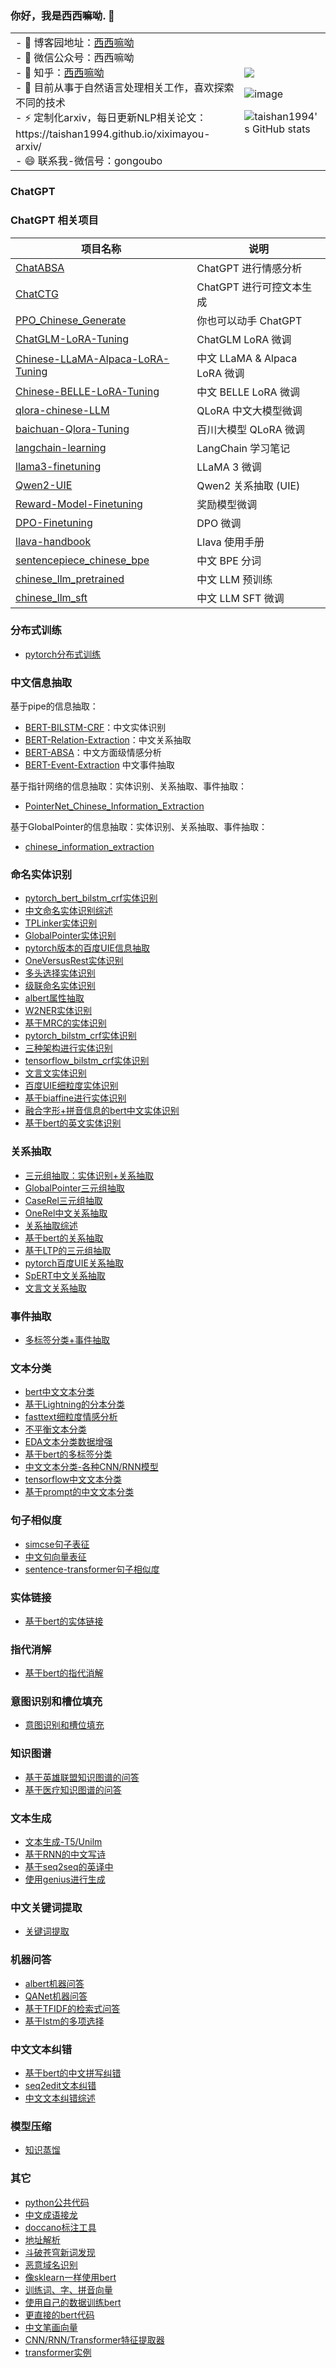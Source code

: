 <!--
### Hi there 👋
**taishan1994/taishan1994** is a ✨ _special_ ✨ repository because its `README.md` (this file) appears on your GitHub profile.

Here are some ideas to get you started:

- 🔭 I’m currently working on ...
- 🌱 I’m currently learning ...
- 👯 I’m looking to collaborate on ...
- 🤔 I’m looking for help with ...
- 💬 Ask me about ...
- 📫 How to reach me: ...
- 😄 Pronouns: ...
- ⚡ Fun fact: ...
-->

### 你好，我是西西嘛呦. 👋
<table>
<tr>
<td>
- 🌱 博客园地址：<a href="https://www.cnblogs.com/xiximayou/">西西嘛呦</a><br>
- 👯 微信公众号：西西嘛呦<br>
- 🔭 知乎：<a href="https://www.zhihu.com/people/gong-ou-bo">西西嘛呦</a><br>
- 🤔 目前从事于自然语言处理相关工作，喜欢探索不同的技术<br>
- ⚡ 定制化arxiv，每日更新NLP相关论文：https://taishan1994.github.io/xiximayou-arxiv/<br>
- 😄 联系我-微信号：gongoubo<br>
</td>
<td>

![](https://komarev.com/ghpvc/?username=taishan1994&color=ff69b4&style=for-the-badge)
  
  ![image](https://user-images.githubusercontent.com/27845149/185775092-dff60fa2-ce4a-469b-96a7-fc2dd9f8cb33.png)
  
  ![taishan1994's GitHub stats](https://github-readme-stats.vercel.app/api?username=taishan1994&show_icons=true&theme=aura)
</td>
</tr>
</table>

<!--
<strong>Check out my work below!</strong>
<br><br>
<a href="https://github.com/taishan1994">
  <img src="https://badges.pufler.dev/visits/taishan1994/taishan1994?style=flat-square&color=black&logo=github">
</a>
<a href="https://github.com/taishan1994">
  <img src="https://badges.pufler.dev/years/taishan1994?style=flat-square&color=black&logo=github">
</a>
<a href="https://github.com/taishan1994?tab=repositories">
  <img src="https://badges.pufler.dev/repos/taishan1994?style=flat-square&color=black&logo=github">
</a>
<a href="https://github.com/taishan1994">

  <img src="https://badges.pufler.dev/commits/monthly/taishan1994?style=flat-square&color=black&logo=github">
</a>
<br><br>
-->

<!--
<img src="https://github-readme-stats.vercel.app/api?username=taishan1994&show_icons=true&hide_border=true">
-->
### ChatGPT
<!--
- [ChatGPT进行情感分析](https://github.com/taishan1994/ChatABSA)
- [ChatGPT进行可控文本生成](https://github.com/taishan1994/ChatCTG)
- [你也可以动手ChatGPT](https://github.com/taishan1994/PPO_Chinese_Generate) 
- [ChatGLM-LoRA-Tuning](https://github.com/taishan1994/ChatGLM-LoRA-Tuning)
- [Chinese-LLaMA-Alpaca-LoRA-Tuning](https://github.com/taishan1994/Chinese-LLaMA-Alpaca-LoRA-Tuning)
- [Chinese-BELLE-LoRA-Tuning](https://github.com/taishan1994/Chinese-BELLE-LoRA-Tuning)
- [qlora-chinese-LLM](https://github.com/taishan1994/qlora-chinese-LLM)
- [baichuan-Qlora-Tuning](https://github.com/taishan1994/baichuan-Qlora-Tuning)
- [langchain-learning](https://github.com/taishan1994/langchain-learning)
- [llama3-finetuning](https://github.com/taishan1994/Llama3-Finetuning)
- [Qwen2-UIE](https://github.com/taishan1994/Qwen2-UIE)
- [Reward-Model-Finetuning](https://github.com/taishan1994/Reward-Model-Finetuning)
- [DPO-Finetuning](https://github.com/taishan1994/DPO-Finetuning)
- [llava-handbook](https://github.com/taishan1994/llava-handbook)
  
以下三个是一个系列：怎么让英文大语言模型支持中文
- [sentencepiece_chinese_bpe](https://github.com/taishan1994/sentencepiece_chinese_bpe)
- [chinese_llm_pretrained](https://github.com/taishan1994/chinese_llm_pretrained)
- [chinese_llm_sft](https://github.com/taishan1994/chinese_llm_sft)

### 图神经网络

- [异构图神经网络](https://github.com/taishan1994/pytorch_HAN)
- [DGL中文文档](https://github.com/taishan1994/DGL_Chinese_Manual)
- [图注意力神经网络](https://github.com/taishan1994/pytorch_gat)
-->

### ChatGPT 相关项目

| 项目名称 | 说明 |
|----------|------|
| [ChatABSA](https://github.com/taishan1994/ChatABSA) | ChatGPT 进行情感分析 |
| [ChatCTG](https://github.com/taishan1994/ChatCTG) | ChatGPT 进行可控文本生成 |
| [PPO_Chinese_Generate](https://github.com/taishan1994/PPO_Chinese_Generate) | 你也可以动手 ChatGPT |
| [ChatGLM-LoRA-Tuning](https://github.com/taishan1994/ChatGLM-LoRA-Tuning) | ChatGLM LoRA 微调 |
| [Chinese-LLaMA-Alpaca-LoRA-Tuning](https://github.com/taishan1994/Chinese-LLaMA-Alpaca-LoRA-Tuning) | 中文 LLaMA & Alpaca LoRA 微调 |
| [Chinese-BELLE-LoRA-Tuning](https://github.com/taishan1994/Chinese-BELLE-LoRA-Tuning) | 中文 BELLE LoRA 微调 |
| [qlora-chinese-LLM](https://github.com/taishan1994/qlora-chinese-LLM) | QLoRA 中文大模型微调 |
| [baichuan-Qlora-Tuning](https://github.com/taishan1994/baichuan-Qlora-Tuning) | 百川大模型 QLoRA 微调 |
| [langchain-learning](https://github.com/taishan1994/langchain-learning) | LangChain 学习笔记 |
| [llama3-finetuning](https://github.com/taishan1994/Llama3-Finetuning) | LLaMA 3 微调 |
| [Qwen2-UIE](https://github.com/taishan1994/Qwen2-UIE) | Qwen2 关系抽取 (UIE) |
| [Reward-Model-Finetuning](https://github.com/taishan1994/Reward-Model-Finetuning) | 奖励模型微调 |
| [DPO-Finetuning](https://github.com/taishan1994/DPO-Finetuning) | DPO 微调 |
| [llava-handbook](https://github.com/taishan1994/llava-handbook) | Llava 使用手册 |
| [sentencepiece_chinese_bpe](https://github.com/taishan1994/sentencepiece_chinese_bpe) | 中文 BPE 分词 |
| [chinese_llm_pretrained](https://github.com/taishan1994/chinese_llm_pretrained) | 中文 LLM 预训练 |
| [chinese_llm_sft](https://github.com/taishan1994/chinese_llm_sft) | 中文 LLM SFT 微调 |


### 分布式训练
- [pytorch分布式训练](https://github.com/taishan1994/pytorch-distributed-NLP)

### 中文信息抽取
基于pipe的信息抽取：
- [BERT-BILSTM-CRF](https://github.com/taishan1994/BERT-BILSTM-CRF)：中文实体识别
- [BERT-Relation-Extraction](https://github.com/taishan1994/BERT-Relation-Extraction)：中文关系抽取
- [BERT-ABSA](https://github.com/taishan1994/BERT-ABSA)：中文方面级情感分析
- [BERT-Event-Extraction](https://github.com/taishan1994/BERT-Event-Extraction) 中文事件抽取

基于指针网络的信息抽取：实体识别、关系抽取、事件抽取：
- [PointerNet_Chinese_Information_Extraction](https://github.com/taishan1994/PointerNet_Chinese_Information_Extraction)

基于GlobalPointer的信息抽取：实体识别、关系抽取、事件抽取：
- [chinese_information_extraction](https://github.com/taishan1994/chinese_information_extraction)

### 命名实体识别

- [pytorch_bert_bilstm_crf实体识别](https://github.com/taishan1994/pytorch_bert_bilstm_crf_ner)
- [中文命名实体识别综述](https://github.com/taishan1994/awesome-chinese-ner)
- [TPLinker实体识别](https://github.com/taishan1994/pytorch_TPLinker_Plus_Ner)
- [GlobalPointer实体识别](https://github.com/taishan1994/pytorch_GlobalPointer_Ner)
- [pytorch版本的百度UIE信息抽取](https://github.com/taishan1994/pytorch_uie_ner)
- [OneVersusRest实体识别](https://github.com/taishan1994/pytorch_OneVersusRest_Ner)
- [多头选择实体识别](https://github.com/taishan1994/pytorch_Multi_Head_Selection_Ner)
- [级联命名实体识别](https://github.com/taishan1994/pytorch_Cascade_Bert_Ner)
- [albert属性抽取](https://github.com/taishan1994/pytorch_chinese_albert_attribute_extraction)
- [W2NER实体识别](https://github.com/taishan1994/W2NER_predict)
- [基于MRC的实体识别](https://github.com/taishan1994/BERT_MRC_NER_chinese)
- [pytorch_bilstm_crf实体识别](https://github.com/taishan1994/pytorch_bilstm_crf_chinese_ner)
- [三种架构进行实体识别](https://github.com/taishan1994/pytorch_ner_v1)
- [tensorflow_bilstm_crf实体识别](https://github.com/taishan1994/tensorflow-bilstm-crf)
- [文言文实体识别](https://github.com/taishan1994/classical_chinese_extraction)
- [百度UIE细粒度实体识别](https://github.com/taishan1994/UIE_CLUENER)
- [基于biaffine进行实体识别](https://github.com/taishan1994/pytorch_chinese_biaffine_ner)
- [融合字形+拼音信息的bert中文实体识别](https://github.com/taishan1994/pytorch_bert_chinese_ner)
- [基于bert的英文实体识别](https://github.com/taishan1994/pytorch_bert_english_ner)

### 关系抽取

- [三元组抽取：实体识别+关系抽取](https://github.com/taishan1994/pytorch_triple_extraction)
- [GlobalPointer三元组抽取](https://github.com/taishan1994/pytorch_GlobalPointer_triple_extraction)
- [CaseRel三元组抽取](https://github.com/taishan1994/pytorch_casrel_triple_extraction)
- [OneRel中文关系抽取](https://github.com/taishan1994/OneRel_chinese)
- [关系抽取综述](https://github.com/taishan1994/awesome-relation-extraction)
- [基于bert的关系抽取](https://github.com/taishan1994/pytorch_bert_relation_extraction)
- [基于LTP的三元组抽取](https://github.com/taishan1994/ltp_triple_extraction)
- [pytorch百度UIE关系抽取](https://github.com/taishan1994/pytorch_uie_re)
- [SpERT中文关系抽取](https://github.com/taishan1994/SpERT_chinese)
- [文言文关系抽取](https://github.com/taishan1994/classical_chinese_extraction)

### 事件抽取

- [多标签分类+事件抽取](https://github.com/taishan1994/pytorch_bert_event_extraction)

### 文本分类

- [bert中文文本分类](https://github.com/taishan1994/pytorch_bert_chinese_classification)
- [基于Lightning的分本分类](https://github.com/taishan1994/pytorch_lightning_text_classification)
- [fasttext细粒度情感分析](https://github.com/taishan1994/fasttext_chinese_ABSA)
- [不平衡文本分类](https://github.com/taishan1994/pytorch_unbalanced_text_classification)
- [EDA文本分类数据增强](https://github.com/taishan1994/eda_for_chinese_text_classification)
- [基于bert的多标签分类](https://github.com/taishan1994/pytorch_bert_multi_classification)
- [中文文本分类-各种CNN/RNN模型](https://github.com/taishan1994/pytorch_chinese_text_classification)
- [tensorflow中文文本分类](https://github.com/taishan1994/tensorflow-text-classification)
- [基于prompt的中文文本分类](https://github.com/taishan1994/prompt_text_classification)

### 句子相似度

- [simcse句子表征](https://github.com/taishan1994/simcse_chinese_sentence_vector)
- [中文句向量表征](https://github.com/taishan1994/chinese_sentence_embeddings)
- [sentence-transformer句子相似度](https://github.com/taishan1994/sbert_text_similarity)

### 实体链接

- [基于bert的实体链接](https://github.com/taishan1994/pytorch_bert_entity_linking)

### 指代消解

- [基于bert的指代消解](https://github.com/taishan1994/pytorch_bert_coreference_resolution)

### 意图识别和槽位填充

- [意图识别和槽位填充](https://github.com/taishan1994/pytorch_bert_intent_classification_and_slot_filling)

### 知识图谱

- [基于英雄联盟知识图谱的问答](https://github.com/taishan1994/lol_knowledge_graph_qa)
- [基于医疗知识图谱的问答](https://github.com/taishan1994/medical_question_and_answer_knowledge_graph)

### 文本生成

- [文本生成-T5/Unilm](https://github.com/taishan1994/pytorch_Chinese_Generate)
- [基于RNN的中文写诗](https://github.com/taishan1994/pytorch_peot_rnn)
- [基于seq2seq的英译中](https://github.com/taishan1994/seq2seq_english_to_chinese)
- [使用genius进行生成](https://github.com/taishan1994/genius_for_your_data)

### 中文关键词提取

- [关键词提取](https://github.com/taishan1994/chinese_keyword_extraction)

### 机器问答

- [albert机器问答](https://github.com/taishan1994/pytorch_albert_qa)
- [QANet机器问答](https://github.com/taishan1994/pytorch_chinese_QANet_cmrc2018)
- [基于TFIDF的检索式问答](https://github.com/taishan1994/WebQA_tfidf)
- [基于lstm的多项选择](https://github.com/taishan1994/pytorch_chinese_multiple_choice)

### 中文文本纠错
- [基于bert的中文拼写纠错](https://github.com/taishan1994/pytorch_bert_chinese_spell_correction)
- [seq2edit文本纠错](https://github.com/taishan1994/Gector_chinese)
- [中文文本纠错综述](https://github.com/taishan1994/awesome-chinese-text-correction)

### 模型压缩

- [知识蒸馏](https://github.com/taishan1994/pytorch_knowledge_distillation)

### 其它

- [python公共代码](https://github.com/taishan1994/python_common_code_collection)
- [中文成语接龙](https://github.com/taishan1994/chinese_chengyujielong)
- [doccano标注工具](https://github.com/taishan1994/doccano_export)
- [地址解析](https://github.com/taishan1994/address_normalize)
- [斗破苍穹新词发现](https://github.com/taishan1994/dpcq_new_word_find)
- [恶意域名识别](https://github.com/taishan1994/fasttext_chinese_ABSA)
- [像sklearn一样使用bert](https://github.com/taishan1994/bert-sklearn-chinese)
- [训练词、字、拼音向量](https://github.com/taishan1994/python3_wiki_word2vec)
- [使用自己的数据训练bert](https://github.com/taishan1994/train_bert_use_your_data)
- [更直接的bert代码](https://github.com/taishan1994/pytorch_simple_bert)
- [中文笔画向量](https://github.com/taishan1994/stroke2vec)
- [CNN/RNN/Transformer特征提取器](https://github.com/taishan1994/pytorch_cnn_rnn_transformer)
- [transformer实例](https://github.com/taishan1994/transformer-examples)
